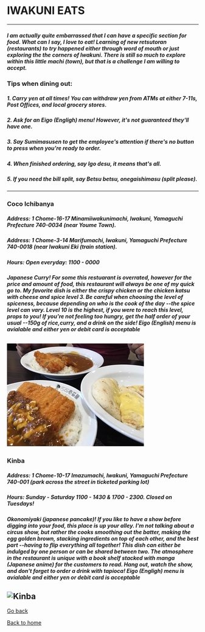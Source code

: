 # IWAKUNI EATS
---

##### I am actually quite embarrassed that I can have a specific section for food.  What can I say, I *love* to eat!  Learning of new *retsutoran* (restaurants) to try happened either through word of mouth or just exploring the the corners of Iwakuni.  There is still so much to explore within this little *machi* (town), but that is a challenge I am willing to accept.

### Tips when dining out:
##### 1. Carry **yen** at **all times**!  You can withdraw yen from ATMs at either 7-11s, Post Offices, and local grocery stores.
##### 2. Ask for an **Eigo** (Engligh) menu!  However, it's _not_ guaranteed they'll have one. 
##### 3. Say **Sumimasusen** to get the employee's attention if there's no button to press when you're ready to order.
##### 4. When finished ordering, say **Igo desu**, it means *that's all*.
##### 5. If you need the bill *split*, say **Betsu betsu, onegaishimasu** (split please). 
---
### Coco Ichibanya
##### Address: 1 Chome-16-17 Minamiiwakunimachi, Iwakuni, Yamaguchi Prefecture 740-0034 (near Youme Town).  
##### Address: 1 Chome-3-14 Marifumachi, Iwakuni, Yamaguchi Prefecture 740-0018 (near Iwakuni Eki (train station).
##### Hours: Open everyday: 1100 - 0000
##### Japanese Curry!  For some this restuarant is overrated, however for the price and amount of food, this restaurant will always be one of my quick go to.  My favorite dish is either the **crispy chicken** or the **chicken katsu** with cheese and spice level 3.  Be careful when choosing the level of spiceness, because depending on who is the cook of the day --the spice level can vary.  Level 10 is the highest, if you were to reach this level, props to you!  *If you're not feeling too hungry, get the **half order** of your usual --150g of rice,curry, and a drink on the side!* **Eigo (English) menu is avialable and either yen or debit card is acceptable**
![Coco ichibanya](IWKCOCO.jpg)
---
### Kinba
##### Address: 1 Chome-10-17 Imazumachi, Iwakuni, Yamaguchi Prefecture 740-001  (park across the street in ticketed parking lot)
##### Hours: Sunday - Saturday 1100 - 1430 *&* 1700 - 2300.  *Closed on Tuesdays*!
##### Okonomiyaki (japanese pancake)!  If you like to have a show before digging into your food, this place is up your alley.  I'm not talking about a circus show, but rather the cooks smoothing out the batter, making the egg golden brown, stacking ingredients on top of each other, and the best part --having to flip everything all together!  This dish can either be indulged by one person or can be shared between two.  The atmosphere in the restaurant is unique with a book shelf stacked with manga (Japanese anime) for the customers to read.  Hang out, watch the show, and don't forget to order a drink with tapioca!  **Eigo (Engligh) menu is avialable and either yen or debit card is acceptable**
![Kinba](IWKKIN.jpg)
---
[Go back](topic)

[Back to home](index)
